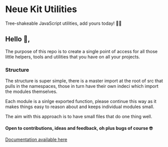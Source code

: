 # Neue Kit Utilities
Tree-shakeable JavaScript utilities, add yours today! 🧑‍💻

## Hello 👋,

The purpose of this repo is to create a single point of access for all those little helpers, tools and utilities that you have on all your projects.

### Structure

The structure is super simple, there is a master import at the root of src that pulls in the namespaces, those in turn have their own indeci which import the modules themselves.

Each module is a sinlge exported function, please continue this way as it makes things easy to reason about and keeps individual modules small.

The aim with this approach is to have small files that do one thing well.

#### Open to contributions, ideas and feedback, oh plus bugs of course 🤓

[Documentation available here](https://neuekit.github.io/utilities/index.html)
